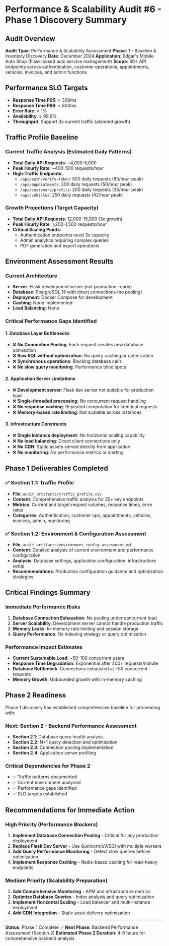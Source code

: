 # Performance & Scalability Audit #6 - Phase 1 Discovery Summary

## Audit Overview

**Audit Type**: Performance & Scalability Assessment
**Phase**: 1 - Baseline & Inventory Discovery
**Date**: December 2024
**Application**: Edgar's Mobile Auto Shop (Flask-based auto service management)
**Scope**: 80+ API endpoints across authentication, customer operations, appointments, vehicles, invoices, and admin functions

## Performance SLO Targets

- **Response Time P95**: < 300ms
- **Response Time P99**: < 800ms
- **Error Rate**: < 1%
- **Availability**: ≥ 99.9%
- **Throughput**: Support 3x current traffic (planned growth)

## Traffic Profile Baseline

### Current Traffic Analysis (Estimated Daily Patterns)
- **Total Daily API Requests**: ~4,000-5,000
- **Peak Hourly Rate**: ~400-500 requests/hour
- **High-Traffic Endpoints**:
  - `/api/auth/verify-token`: 500 daily requests (85/hour peak)
  - `/api/appointments`: 300 daily requests (50/hour peak)
  - `/api/customers/profile`: 200 daily requests (35/hour peak)
  - `/api/vehicles`: 250 daily requests (42/hour peak)

### Growth Projections (Target Capacity)
- **Total Daily API Requests**: 12,000-15,000 (3x growth)
- **Peak Hourly Rate**: 1,200-1,500 requests/hour
- **Critical Scaling Points**:
  - Authentication endpoints need 3x capacity
  - Admin analytics requiring complex queries
  - PDF generation and export operations

## Environment Assessment Results

### Current Architecture
- **Server**: Flask development server (not production-ready)
- **Database**: PostgreSQL 15 with direct connections (no pooling)
- **Deployment**: Docker Compose for development
- **Caching**: None implemented
- **Load Balancing**: None

### Critical Performance Gaps Identified

#### 1. Database Layer Bottlenecks
- ❌ **No Connection Pooling**: Each request creates new database connection
- ❌ **Raw SQL without optimization**: No query caching or optimization
- ❌ **Synchronous operations**: Blocking database calls
- ❌ **No slow query monitoring**: Performance blind spots

#### 2. Application Server Limitations
- ❌ **Development server**: Flask dev server not suitable for production load
- ❌ **Single-threaded processing**: No concurrent request handling
- ❌ **No response caching**: Repeated computation for identical requests
- ❌ **Memory-based rate limiting**: Not scalable across instances

#### 3. Infrastructure Constraints
- ❌ **Single instance deployment**: No horizontal scaling capability
- ❌ **No load balancing**: Direct client connections only
- ❌ **No CDN**: Static assets served directly from application
- ❌ **No monitoring**: No performance metrics or alerting

## Phase 1 Deliverables Completed

### ✅ Section 1.1: Traffic Profile
- **File**: `audit_artifacts/traffic_profile.csv`
- **Content**: Comprehensive traffic analysis for 35+ key endpoints
- **Metrics**: Current and target request volumes, response times, error rates
- **Categories**: Authentication, customer ops, appointments, vehicles, invoices, admin, monitoring

### ✅ Section 1.2: Environment & Configuration Assessment
- **File**: `audit_artifacts/environment_config_assessment.md`
- **Content**: Detailed analysis of current environment and performance configuration
- **Analysis**: Database settings, application configuration, infrastructure setup
- **Recommendations**: Production configuration guidance and optimization strategies

## Critical Findings Summary

### Immediate Performance Risks
1. **Database Connection Exhaustion**: No pooling under concurrent load
2. **Server Scalability**: Development server cannot handle production traffic
3. **Memory Leaks**: In-memory rate limiting and session storage
4. **Query Performance**: No indexing strategy or query optimization

### Performance Impact Estimates
- **Current Sustainable Load**: ~50-100 concurrent users
- **Response Time Degradation**: Exponential after 200+ requests/minute
- **Database Bottleneck**: Connections exhausted at ~50 concurrent requests
- **Memory Growth**: Unbounded growth with in-memory caching

## Phase 2 Readiness

Phase 1 discovery has established comprehensive baseline for proceeding with:

### Next: Section 2 - Backend Performance Assessment
- **Section 2.1**: Database query health analysis
- **Section 2.2**: N+1 query detection and optimization
- **Section 2.3**: Connection pooling implementation
- **Section 2.4**: Application server profiling

### Critical Dependencies for Phase 2
- ✅ Traffic patterns documented
- ✅ Current environment analyzed
- ✅ Performance gaps identified
- ✅ SLO targets established

## Recommendations for Immediate Action

### High Priority (Performance Blockers)
1. **Implement Database Connection Pooling** - Critical for any production deployment
2. **Replace Flask Dev Server** - Use Gunicorn/uWSGI with multiple workers
3. **Add Query Performance Monitoring** - Detect slow queries before optimization
4. **Implement Response Caching** - Redis-based caching for read-heavy endpoints

### Medium Priority (Scalability Preparation)
1. **Add Comprehensive Monitoring** - APM and infrastructure metrics
2. **Optimize Database Queries** - Index analysis and query optimization
3. **Implement Horizontal Scaling** - Load balancer and multi-instance deployment
4. **Add CDN Integration** - Static asset delivery optimization

---

**Status**: Phase 1 Complete ✅
**Next Phase**: Backend Performance Assessment (Section 2)
**Estimated Phase 2 Duration**: 4-6 hours for comprehensive backend analysis
